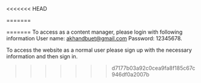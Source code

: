 <<<<<<< HEAD



=======

=======
To access as a content manager, please login with following information User name: akhandbuet@gmail.com Password: 12345678.

To access the website as a normal user please sign up with the necessary information and then sign in.

>>>>>>> d7177b03a92c0cea9fa8f185c67c946df0a2007b
